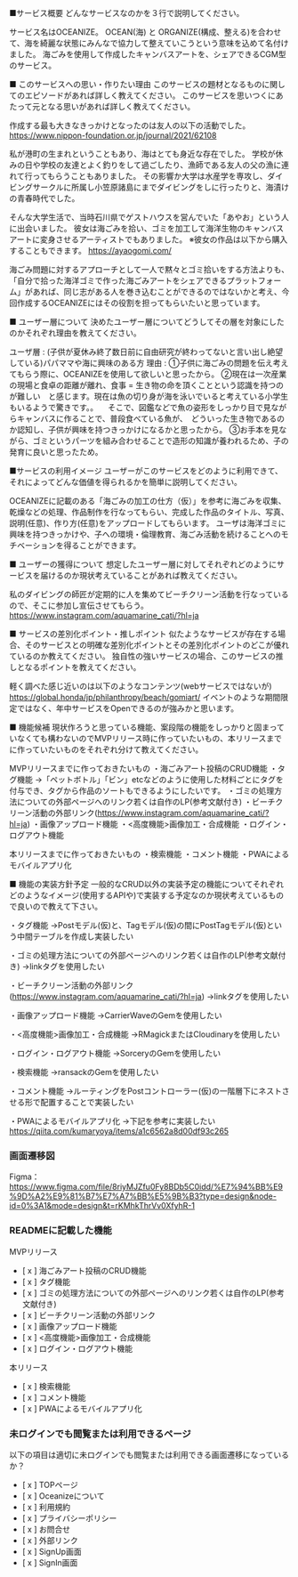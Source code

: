 ■サービス概要
どんなサービスなのかを３行で説明してください。

サービス名はOCEANIZE。 OCEAN(海) と ORGANIZE(構成、整える)を合わせて、海を綺麗な状態にみんなで協力して整えていこうという意味を込めて名付けました。
海ごみを使用して作成したキャンバスアートを、シェアできるCGM型のサービス。


■ このサービスへの思い・作りたい理由
このサービスの題材となるものに関してのエピソードがあれば詳しく教えてください。
このサービスを思いつくにあたって元となる思いがあれば詳しく教えてください。

作成する最も大きなきっかけとなったのは友人の以下の活動でした。
https://www.nippon-foundation.or.jp/journal/2021/62108

私が港町の生まれということもあり、海はとても身近な存在でした。
学校が休みの日や学校の友達とよく釣りをして過ごしたり、漁師である友人の父の漁に連れて行ってもらうこともありました。
その影響か大学は水産学を専攻し、ダイビングサークルに所属し小笠原諸島にまでダイビングをしに行ったりと、海漬けの青春時代でした。

そんな大学生活で、当時石川県でゲストハウスを営んでいた「あやお」という人に出会いました。
彼女は海ごみを拾い、ゴミを加工して海洋生物のキャンバスアートに変身させるアーティストでもありました。
※彼女の作品は以下から購入することもできます。
https://ayaogomi.com/

海ごみ問題に対するアプローチとして一人で黙々とゴミ拾いをする方法よりも、「自分で拾った海洋ゴミで作った海ごみアートをシェアできるプラットフォーム」があれば、同じ志がある人を巻き込むことができるのではないかと考え、今回作成するOCEANIZEにはその役割を担ってもらいたいと思っています。



■ ユーザー層について
決めたユーザー層についてどうしてその層を対象にしたのかそれぞれ理由を教えてください。

ユーザ層 :
(子供が夏休み終了数日前に自由研究が終わってないと言い出し絶望している)パパママや海に興味のある方
理由 :
 ①子供に海ごみの問題を伝え考えてもらう際に、OCEANIZEを使用して欲しいと思ったから。
  ②現在は一次産業の現場と食卓の距離が離れ、食事 = 生き物の命を頂くことという認識を持つのが難しい　と感じます。現在は魚の切り身が海を泳いでいると考えている小学生もいるようで驚きです。。
  　そこで、図鑑などで魚の姿形をしっかり目で見ながらキャンバスに作ることで、普段食べている魚が、　どういった生き物であるのか認知し、子供が興味を持つきっかけになるかと思ったから。
  ③お手本を見ながら、ゴミというパーツを組み合わせることで造形の知識が養われるため、子の発育に良いと思ったため。

■サービスの利用イメージ
ユーザーがこのサービスをどのように利用できて、それによってどんな価値を得られるかを簡単に説明してください。

OCEANIZEに記載のある「海ごみの加工の仕方（仮）」を参考に海ごみを収集、乾燥などの処理、作品制作を行なってもらい、完成した作品のタイトル、写真、説明(任意)、作り方(任意)をアップロードしてもらいます。
ユーザは海洋ゴミに興味を持つきっかけや、子への環境・倫理教育、海ごみ活動を続けることへのモチベーションを得ることができます。


■ ユーザーの獲得について
想定したユーザー層に対してそれぞれどのようにサービスを届けるのか現状考えていることがあれば教えてください。

私のダイビングの師匠が定期的に人を集めてビーチクリーン活動を行なっているので、そこに参加し宣伝させてもらう。
https://www.instagram.com/aquamarine_cati/?hl=ja

■ サービスの差別化ポイント・推しポイント
似たようなサービスが存在する場合、そのサービスとの明確な差別化ポイントとその差別化ポイントのどこが優れているのか教えてください。
独自性の強いサービスの場合、このサービスの推しとなるポイントを教えてください。

軽く調べた感じ近いのは以下のようなコンテンツ(webサービスではないが)
https://global.honda/jp/philanthropy/beach/gomiart/
イベントのような期間限定ではなく、年中サービスをOpenできるのが強みかと思います。

■ 機能候補
現状作ろうと思っている機能、案段階の機能をしっかりと固まっていなくても構わないのでMVPリリース時に作っていたいもの、本リリースまでに作っていたいものをそれぞれ分けて教えてください。

MVPリリースまでに作っておきたいもの
・海ごみアート投稿のCRUD機能
・タグ機能
→「ペットボトル」「ビン」etcなどのように使用した材料ごとにタグを付与でき、タグから作品のソートもできるようにしたいです。
・ゴミの処理方法についての外部ページへのリンク若くは自作のLP(参考文献付き)
・ビーチクリーン活動の外部リンク(https://www.instagram.com/aquamarine_cati/?hl=ja)
・画像アップロード機能
・<高度機能>画像加工・合成機能
・ログイン・ログアウト機能


本リリースまでに作っておきたいもの
・検索機能
・コメント機能
・PWAによるモバイルアプリ化

■ 機能の実装方針予定
一般的なCRUD以外の実装予定の機能についてそれぞれどのようなイメージ(使用するAPIや)で実装する予定なのか現状考えているもので良いので教えて下さい。


・タグ機能
  →Postモデル(仮)と、Tagモデル(仮)の間にPostTagモデル(仮)という中間テーブルを作成し実装したい

・ゴミの処理方法についての外部ページへのリンク若くは自作のLP(参考文献付き)
  →linkタグを使用したい

・ビーチクリーン活動の外部リンク(https://www.instagram.com/aquamarine_cati/?hl=ja)
  →linkタグを使用したい

・画像アップロード機能
  →CarrierWaveのGemを使用したい

・<高度機能>画像加工・合成機能
  →RMagickまたはCloudinaryを使用したい

・ログイン・ログアウト機能
  →SorceryのGemを使用したい

  ・検索機能
  →ransackのGemを使用したい

・コメント機能
  →ルーティングをPostコントローラー(仮)の一階層下にネストさせる形で配置することで実装したい

・PWAによるモバイルアプリ化
  →下記を参考に実装したい
  https://qiita.com/kumaryoya/items/a1c6562a8d00df93c265

  ### 画面遷移図
Figma：https://www.figma.com/file/8riyMJZfu0Fy8BDb5C0idd/%E7%94%BB%E9%9D%A2%E9%81%B7%E7%A7%BB%E5%9B%B3?type=design&node-id=0%3A1&mode=design&t=rKMhkThrVv0XfyhR-1

### READMEに記載した機能
MVPリリース
- [ x ] 海ごみアート投稿のCRUD機能
- [ x ] タグ機能
- [ x ] ゴミの処理方法についての外部ページへのリンク若くは自作のLP(参考文献付き)
- [ x ] ビーチクリーン活動の外部リンク
- [ x ] 画像アップロード機能
- [ x ] <高度機能>画像加工・合成機能
- [ x ] ログイン・ログアウト機能

本リリース

- [ x ] 検索機能
- [ x ] コメント機能
- [ x ] PWAによるモバイルアプリ化

### 未ログインでも閲覧または利用できるページ
以下の項目は適切に未ログインでも閲覧または利用できる画面遷移になっているか？
- [ x ] TOPページ
- [ x ] Oceanizeについて
- [ x ] 利用規約
- [ x ] プライバシーポリシー
- [ x ] お問合せ
- [ x ] 外部リンク
- [ x ] SignUp画面
- [ x ] SignIn画面
